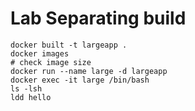 # Lab Separating build

```shell
docker built -t largeapp . 
docker images 
# check image size
docker run --name large -d largeapp
docker exec -it large /bin/bash
ls -lsh
ldd hello
```